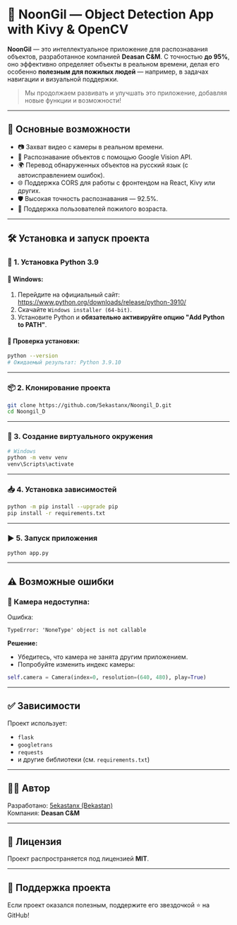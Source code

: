# 🧠 NoonGil — Object Detection App with Kivy & OpenCV

**NoonGil** — это интеллектуальное приложение для распознавания объектов, разработанное компанией **Deasan C&M**. С точностью **до 95%**, оно эффективно определяет объекты в реальном времени, делая его особенно **полезным для пожилых людей** — например, в задачах навигации и визуальной поддержки.

> Мы продолжаем развивать и улучшать это приложение, добавляя новые функции и возможности!

---

## 🚀 Основные возможности

- 📷 Захват видео с камеры в реальном времени.
- 🧠  Распознавание объектов с помощью Google Vision API.
- 🌍 Перевод обнаруженных объектов на русский язык (с автоисправлением ошибок).
- 🌐 Поддержка CORS для работы с фронтендом на React, Kivy или других.
- 🛡️ Высокая точность распознавания — 92.5%.
- 👵 Поддержка пользователей пожилого возраста.

---

## 🛠️ Установка и запуск проекта

### 📌 1. Установка Python 3.9

#### 🔹 Windows:
1. Перейдите на официальный сайт: https://www.python.org/downloads/release/python-3910/
2. Скачайте `Windows installer (64-bit)`.
3. Установите Python и **обязательно активируйте опцию "Add Python to PATH"**.

#### 🔹 Проверка установки:
```bash
python --version
# Ожидаемый результат: Python 3.9.10
```

---

### 📦 2. Клонирование проекта

```bash
git clone https://github.com/5ekastanx/Noongil_D.git
cd Noongil_D
```
---

### 🧪 3. Создание виртуального окружения

```bash
# Windows
python -m venv venv
venv\Scripts\activate
```

---

### 📥 4. Установка зависимостей

```bash
python -m pip install --upgrade pip
pip install -r requirements.txt
```

---

### ▶️ 5. Запуск приложения

```bash
python app.py
```

---

## ⚠️ Возможные ошибки

### 🔧 Камера недоступна:
Ошибка:
```
TypeError: 'NoneType' object is not callable
```
**Решение:**
- Убедитесь, что камера не занята другим приложением.
- Попробуйте изменить индекс камеры:
```python
self.camera = Camera(index=0, resolution=(640, 480), play=True)
```

---

## ✅ Зависимости

Проект использует:
- `flask`
- `googletrans`
- `requests`
- и другие библиотеки (см. `requirements.txt`)

---

## 👨‍💻 Автор

Разработано: [5ekastanx (Bekastan)](https://github.com/5ekastanx)  
Компания: **Deasan C&M**

---

## 📃 Лицензия

Проект распространяется под лицензией **MIT**.

---

## 🌟 Поддержка проекта

Если проект оказался полезным, поддержите его звездочкой ⭐ на GitHub!
